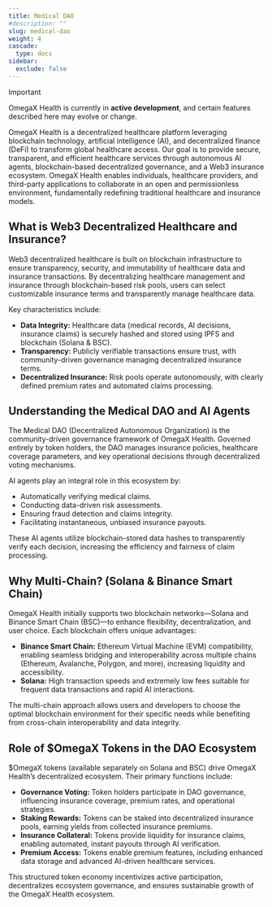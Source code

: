 ```yaml
---
title: Medical DAO
#description: ""
slug: medical-dao
weight: 4
cascade:
  type: docs
sidebar:
  exclude: false
---
```


> [!IMPORTANT]
> OmegaX Health is currently in **active development**, and certain features described here may evolve or change.

OmegaX Health is a decentralized healthcare platform leveraging blockchain technology, artificial intelligence (AI), and decentralized finance (DeFi) to transform global healthcare access. Our goal is to provide secure, transparent, and efficient healthcare services through autonomous AI agents, blockchain-based decentralized governance, and a Web3 insurance ecosystem. OmegaX Health enables individuals, healthcare providers, and third-party applications to collaborate in an open and permissionless environment, fundamentally redefining traditional healthcare and insurance models.

## What is Web3 Decentralized Healthcare and Insurance?

Web3 decentralized healthcare is built on blockchain infrastructure to ensure transparency, security, and immutability of healthcare data and insurance transactions. By decentralizing healthcare management and insurance through blockchain-based risk pools, users can select customizable insurance terms and transparently manage healthcare data.

Key characteristics include:

- **Data Integrity:** Healthcare data (medical records, AI decisions, insurance claims) is securely hashed and stored using IPFS and blockchain (Solana & BSC).
- **Transparency:** Publicly verifiable transactions ensure trust, with community-driven governance managing decentralized insurance terms.
- **Decentralized Insurance:** Risk pools operate autonomously, with clearly defined premium rates and automated claims processing.

## Understanding the Medical DAO and AI Agents

The Medical DAO (Decentralized Autonomous Organization) is the community-driven governance framework of OmegaX Health. Governed entirely by token holders, the DAO manages insurance policies, healthcare coverage parameters, and key operational decisions through decentralized voting mechanisms.

AI agents play an integral role in this ecosystem by:

- Automatically verifying medical claims.
- Conducting data-driven risk assessments.
- Ensuring fraud detection and claims integrity.
- Facilitating instantaneous, unbiased insurance payouts.

These AI agents utilize blockchain-stored data hashes to transparently verify each decision, increasing the efficiency and fairness of claim processing.

## Why Multi-Chain? (Solana & Binance Smart Chain)

OmegaX Health initially supports two blockchain networks—Solana and Binance Smart Chain (BSC)—to enhance flexibility, decentralization, and user choice. Each blockchain offers unique advantages:

- **Binance Smart Chain:** Ethereum Virtual Machine (EVM) compatibility, enabling seamless bridging and interoperability across multiple chains (Ethereum, Avalanche, Polygon, and more), increasing liquidity and accessibility.
- **Solana:** High transaction speeds and extremely low fees suitable for frequent data transactions and rapid AI interactions.

The multi-chain approach allows users and developers to choose the optimal blockchain environment for their specific needs while benefiting from cross-chain interoperability and data integrity.

## Role of $OmegaX Tokens in the DAO Ecosystem

$OmegaX tokens (available separately on Solana and BSC) drive OmegaX Health’s decentralized ecosystem. Their primary functions include:

- **Governance Voting:** Token holders participate in DAO governance, influencing insurance coverage, premium rates, and operational strategies.
- **Staking Rewards:** Tokens can be staked into decentralized insurance pools, earning yields from collected insurance premiums.
- **Insurance Collateral:** Tokens provide liquidity for insurance claims, enabling automated, instant payouts through AI verification.
- **Premium Access:** Tokens enable premium features, including enhanced data storage and advanced AI-driven healthcare services.

This structured token economy incentivizes active participation, decentralizes ecosystem governance, and ensures sustainable growth of the OmegaX Health ecosystem.